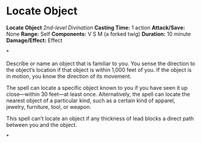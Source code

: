 # Locate Object

**Locate Object**
_2nd-level Divination_
**Casting Time:** 1 action
**Attack/Save:** None
**Range:** Self
**Components:** V S M (a forked twig)
**Duration:** 10 minute
**Damage/Effect:** Effect

*<p>Describe or name an object that is familiar to you. You sense the direction to the object’s location if that object is within 1,000 feet of you. If the object is in motion, you know the direction of its movement.

The spell can locate a specific object known to you if you have seen it up close—within 30 feet—at least once. Alternatively, the spell can locate the nearest object of a particular kind, such as a certain kind of apparel, jewelry, furniture, tool, or weapon.

This spell can’t locate an object if any thickness of lead blocks a direct path between you and the object.</p>*